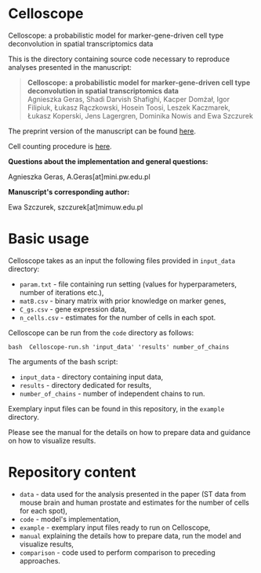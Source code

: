 # Celloscope
Celloscope: a probabilistic model for marker-gene-driven cell type deconvolution in spatial transcriptomics data

This is the directory containing source code necessary to reproduce analyses presented in the manuscript:  

> **Celloscope: a probabilistic model for marker-gene-driven cell type deconvolution in spatial transcriptomics data**  
> Agnieszka Geras, Shadi Darvish Shafighi, Kacper Domżał, Igor Filipiuk,  Łukasz Rączkowski, Hosein Toosi, Leszek Kaczmarek,  Łukasz Koperski, Jens Lagergren, Dominika Nowis and Ewa Szczurek

The preprint version of the manuscript can be found [here](https://www.biorxiv.org/content/10.1101/2022.05.24.493193v1).

Cell counting procedure is [here](https://github.com/szczurek-lab/qupath-spot-utils).

**Questions about the implementation and general questions:**

Agnieszka Geras, A.Geras[at]mini.pw.edu.pl

**Manuscript's corresponding author:**

Ewa Szczurek, szczurek[at]mimuw.edu.pl

# Basic usage
Celloscope takes as an input the following files provided in `input_data` directory:

* `param.txt` - file containing run setting (values for hyperparameters, number of iterations etc.),
* `matB.csv` - binary matrix with prior knowledge on marker genes,
* `C_gs.csv` - gene expression data,
* `n_cells.csv` - estimates for the number of cells in each spot.

Celloscope can be run from the `code` directory as follows:

```
bash  Celloscope-run.sh 'input_data' 'results' number_of_chains
```

The arguments of the bash script:
* `input_data` - directory containing input data,
* `results` - directory dedicated for results,
* `number_of_chains` - number of independent chains to run.

Exemplary input files can be found in this repository, in the `example` directory. 

Please see the manual for the details on how to prepare data and guidance on how to visualize results.

# Repository content

* `data` - data used for the analysis presented in the paper (ST data from mouse brain and human prostate and estimates for the number of cells for each spot),
* `code` - model's implementation,
* `example` - exemplary input files ready to run on Celloscope,
* `manual` explaining the details how to prepare data, run the model and visualize results,
* `comparison` - code used to perform comparison to preceding approaches.
